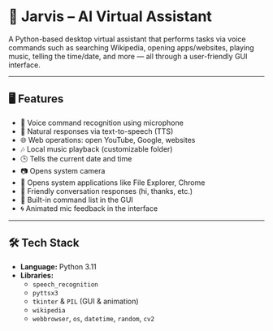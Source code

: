# 🧠 Jarvis – AI Virtual Assistant

A Python-based desktop virtual assistant that performs tasks via voice commands such as searching Wikipedia, opening apps/websites, playing music, telling the time/date, and more — all through a user-friendly GUI interface.

---

## 🖥️ Features

- 🎤 Voice command recognition using microphone
- 🧠 Natural responses via text-to-speech (TTS)
- 🌐 Web operations: open YouTube, Google, websites
- 🎶 Local music playback (customizable folder)
- 🕒 Tells the current date and time
- 📷 Opens system camera
- 📁 Opens system applications like File Explorer, Chrome
- 🤖 Friendly conversation responses (hi, thanks, etc.)
- 📜 Built-in command list in the GUI
- 🌀 Animated mic feedback in the interface

---

## 🛠️ Tech Stack

- **Language:** Python 3.11
- **Libraries:**
  - `speech_recognition`
  - `pyttsx3`
  - `tkinter` & `PIL` (GUI & animation)
  - `wikipedia`
  - `webbrowser`, `os`, `datetime`, `random`, `cv2`
